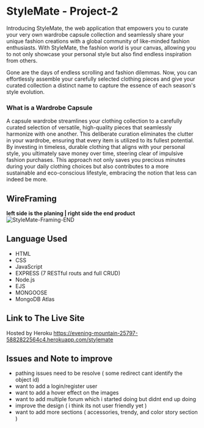 # StyleMate - Project-2


Introducing StyleMate, the web application that empowers you to curate your very own wardrobe capsule collection and seamlessly share your unique fashion creations with a global community of like-minded fashion enthusiasts. With StyleMate, the fashion world is your canvas, allowing you to not only showcase your personal style but also find endless inspiration from others.

Gone are the days of endless scrolling and fashion dilemmas. Now, you can effortlessly assemble your carefully selected clothing pieces and give your curated collection a distinct name to capture the essence of each season's style evolution.

### What is a Wardrobe Capsule

A capsule wardrobe streamlines your clothing collection to a carefully curated selection of versatile, high-quality pieces that seamlessly harmonize with one another. This deliberate curation eliminates the clutter in your wardrobe, ensuring that every item is utilized to its fullest potential. By investing in timeless, durable clothing that aligns with your personal style, you ultimately save money over time, steering clear of impulsive fashion purchases. This approach not only saves you precious minutes during your daily clothing choices but also contributes to a more sustainable and eco-conscious lifestyle, embracing the notion that less can indeed be more.

## WireFraming 
**left side is the planing | right side the end product**
![StyleMate-Framing-END](https://github.com/Hirostory/Project2/assets/135872883/c10fea4f-dce4-4a37-8615-2a9b1c9b38eb)

## Language Used 

- HTML 
- CSS 
- JavaScript
- EXPRESS (7 RESTful routs and full CRUD)
- Node.js
- EJS
- MONGOOSE
- MongoDB Atlas 

## Link to The Live Site 

Hosted by Heroku 
https://evening-mountain-25797-5882822564c4.herokuapp.com/stylemate

## Issues and Note to improve 


- pathing issues need to be resolve ( some redirect cant identify the object id)
- want to add a login/register user
- want to add a hover effect on the images
- want to add multiple forum which i started doing but didnt end up doing
- improve the design ( i think its not user friendly yet )
- want to add more sections ( accessories, trendy, and color story section )
